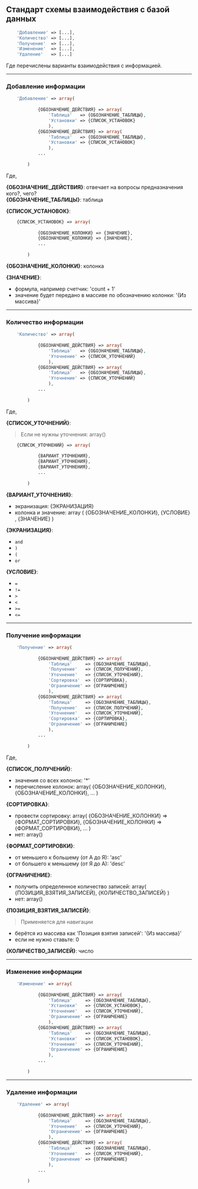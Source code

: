## Стандарт схемы взаимодействия с базой данных

```php
    'Добавление' => [...],
    'Количество' => [...],
    'Получение'  => [...],
    'Изменение'  => [...],
    'Удаление'   => [...]
```

Где перечислены варианты взаимодействия с информацией.

<hr>

### Добавление информации
```php
    'Добавление' => array(
    
            {ОБОЗНАЧЕНИЕ_ДЕЙСТВИЯ} => array(
                'Таблица'   => {ОБОЗНАЧЕНИЕ_ТАБЛИЦЫ},
                'Установки' => {СПИСОК_УСТАНОВОК}
                ),
            {ОБОЗНАЧЕНИЕ_ДЕЙСТВИЯ} => array(
                'Таблица'   => {ОБОЗНАЧЕНИЕ_ТАБЛИЦЫ},
                'Установки' => {СПИСОК_УСТАНОВОК}
                ),
            ...
            
        )
```

Где,
 
**{ОБОЗНАЧЕНИЕ_ДЕЙСТВИЯ}**: отвечает на вопросы предназначения кого?, чего?<br>
**{ОБОЗНАЧЕНИЕ_ТАБЛИЦЫ}**: таблица

**{СПИСОК_УСТАНОВОК}**:
```php
    {СПИСОК_УСТАНОВОК} => array(
    
            {ОБОЗНАЧЕНИЕ_КОЛОНКИ} => {ЗНАЧЕНИЕ},
            {ОБОЗНАЧЕНИЕ_КОЛОНКИ} => {ЗНАЧЕНИЕ},
            ...
            
        )
```

**{ОБОЗНАЧЕНИЕ_КОЛОНКИ}**: колонка

**{ЗНАЧЕНИЕ}**:

- формула, например счетчик:  'count + 1'
- значение будет передано в массиве по обозначению колонки: '{Из массива}'

<hr>

### Количество информации

```php
    'Количество' => array(
    
            {ОБОЗНАЧЕНИЕ_ДЕЙСТВИЯ} => array(
                'Таблица'   => {ОБОЗНАЧЕНИЕ_ТАБЛИЦЫ},
                'Уточнение' => {СПИСОК_УТОЧНЕНИЙ}
                ),
            {ОБОЗНАЧЕНИЕ_ДЕЙСТВИЯ} => array(
                'Таблица'   => {ОБОЗНАЧЕНИЕ_ТАБЛИЦЫ},
                'Уточнение' => {СПИСОК_УТОЧНЕНИЙ}
                ),
            ...
            
        )
```

Где, 

**{СПИСОК_УТОЧНЕНИЙ}**:
> Если не нужны уточнения: array()
```php
    {СПИСОК_УТОЧНЕНИЙ} => array(
    
            {ВАРИАНТ_УТОЧНЕНИЯ},
            {ВАРИАНТ_УТОЧНЕНИЯ},
            {ВАРИАНТ_УТОЧНЕНИЯ},
            ...
            
        )
```

**{ВАРИАНТ_УТОЧНЕНИЯ}**:

- экранизация: {ЭКРАНИЗАЦИЯ}
- колонка и значение: array ( {ОБОЗНАЧЕНИЕ_КОЛОНКИ}, {УСЛОВИЕ} , {ЗНАЧЕНИЕ} )

**{ЭКРАНИЗАЦИЯ}**: 

- `and`
- `)`
- `(`
- `or`


**{УСЛОВИЕ}**:
- `=`
- `!=`
- `>`
- `<`
- `>=`
- `<=`

<hr>

### Получение информации

```php
    'Получение' => array(
    
            {ОБОЗНАЧЕНИЕ_ДЕЙСТВИЯ} => array(
                'Таблица'     => {ОБОЗНАЧЕНИЕ_ТАБЛИЦЫ},
                'Получение'   => {СПИСОК_ПОЛУЧЕНИЙ},
                'Уточнение'   => {СПИСОК_УТОЧНЕНИЙ},
                'Сортировка'  => {СОРТИРОВКА},
                'Ограничение' => {ОГРАНИЧЕНИЕ}
                ),
            {ОБОЗНАЧЕНИЕ_ДЕЙСТВИЯ} => array(
                'Таблица'     => {ОБОЗНАЧЕНИЕ_ТАБЛИЦЫ},
                'Получение'   => {СПИСОК_ПОЛУЧЕНИЙ},
                'Уточнение'   => {СПИСОК_УТОЧНЕНИЙ},
                'Сортировка'  => {СОРТИРОВКА},
                'Ограничение' => {ОГРАНИЧЕНИЕ}
                ),
            ...
            
        )
```

Где, 

**{СПИСОК_ПОЛУЧЕНИЙ}**: 

- значения со всех колонок: '*'
- перечисление колонок: array( {ОБОЗНАЧЕНИЕ_КОЛОНКИ}, {ОБОЗНАЧЕНИЕ_КОЛОНКИ}, ... )

**{СОРТИРОВКА}**:

- провести сортировку: array( {ОБОЗНАЧЕНИЕ_КОЛОНКИ} => {ФОРМАТ_СОРТИРОВКИ}, {ОБОЗНАЧЕНИЕ_КОЛОНКИ} => {ФОРМАТ_СОРТИРОВКИ}, ... )
- нет: array()

**{ФОРМАТ_СОРТИРОВКИ}**: 

- от меньшего к большему (от А до Я): 'asc'
- от большего к меньшему (от Я до А): 'desc'

**{ОГРАНИЧЕНИЕ}**: 
- получить определенное количество записей: array( {ПОЗИЦИЯ_ВЗЯТИЯ_ЗАПИСЕЙ}, {КОЛИЧЕСТВО_ЗАПИСЕЙ} )
- нет: array()


**{ПОЗИЦИЯ_ВЗЯТИЯ_ЗАПИСЕЙ}**:
> Применяется для навигации
- берётся из массива как 'Позиция взятия записей': '{Из массива}'
- если не нужно ставьте: 0

**{КОЛИЧЕСТВО_ЗАПИСЕЙ}**: число

<hr>

### Изменение информации

```php
    'Изменение' => array(
    
            {ОБОЗНАЧЕНИЕ_ДЕЙСТВИЯ} => array(
                'Таблица'     => {ОБОЗНАЧЕНИЕ_ТАБЛИЦЫ},
                'Установки'   => {СПИСОК_УСТАНОВОК},
                'Уточнение'   => {СПИСОК_УТОЧНЕНИЙ},
                'Ограничение' => {ОГРАНИЧЕНИЕ}
                ),
            {ОБОЗНАЧЕНИЕ_ДЕЙСТВИЯ} => array(
                'Таблица'     => {ОБОЗНАЧЕНИЕ_ТАБЛИЦЫ},
                'Установки'   => {СПИСОК_УСТАНОВОК},
                'Уточнение'   => {СПИСОК_УТОЧНЕНИЙ},
                'Ограничение' => {ОГРАНИЧЕНИЕ}
                ),
            ...
            
        )
```

<hr>

### Удаление информации

```php
    'Удаление' => array(
    
            {ОБОЗНАЧЕНИЕ_ДЕЙСТВИЯ} => array(
                'Таблица'     => {ОБОЗНАЧЕНИЕ_ТАБЛИЦЫ},
                'Уточнение'   => {СПИСОК_УТОЧНЕНИЙ},
                'Ограничение' => {ОГРАНИЧЕНИЕ}
                ),
            {ОБОЗНАЧЕНИЕ_ДЕЙСТВИЯ} => array(
                'Таблица'     => {ОБОЗНАЧЕНИЕ_ТАБЛИЦЫ},
                'Уточнение'   => {СПИСОК_УТОЧНЕНИЙ},
                'Ограничение' => {ОГРАНИЧЕНИЕ}
                ),
            ...
            
        )
```